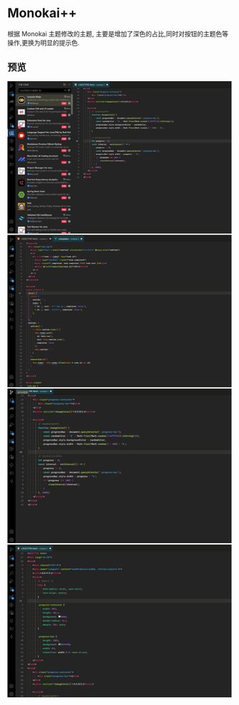# Monokai++

根据 Monokai 主题修改的主题, 主要是增加了深色的占比,同时对按钮的主题色等操作,更换为明显的提示色.

## 预览

![演示](/images/1.png)
![演示](/images/2.png)
![演示](/images/3.png)
![演示](/images/4.png)
